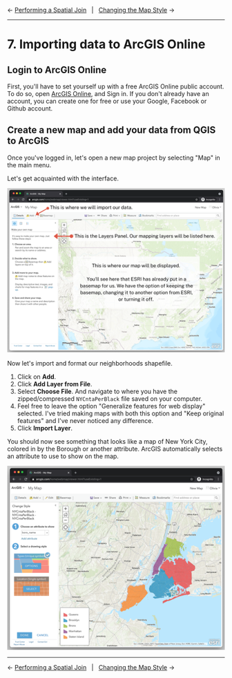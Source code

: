 ← [Performing a Spatial Join](06-performing-a-spatial-join.md)&nbsp;&nbsp;&nbsp;|&nbsp;&nbsp;&nbsp;[Changing the Map Style](08-changing-the-map-style.md) →

---

# 7. Importing data to ArcGIS Online

## Login to ArcGIS Online
First, you'll have to set yourself up with a free ArcGIS Online public account. To do so, open [ArcGIS Online](https://www.arcgis.com/home/index.html), and Sign in. If you don't already have an account, you can create one for free or use your Google, Facebook or Github account.

## Create a new map and add your data from QGIS to ArcGIS

Once you've logged in, let's open a new map project by selecting "Map" in the main menu.

Let's get acquainted with the interface.

![Screenshot detailing ArcGISOnline's interface](../images/arcgisinterface.png)

Now let's import and format our neighborhoods shapefile.

1. Click on **Add**.
2. Click **Add Layer from File**.
3. Select **Choose File**. And navigate to where you have the zipped/compressed `NYCntaPerBlack` file saved on your computer.
4. Feel free to leave the option "Generalize features for web display" selected. I've tried making maps with both this option and "Keep original features" and I've never noticed any difference.
5. Click **Import Layer**.

You should now see something that looks like a map of New York City, colored in by the Borough or another attribute. ArcGIS automatically selects an attribute to use to show on the map.

![Screenshot detailing what the map's styling looks like after the steps above](../images/shapefileimport.png)

---

← [Performing a Spatial Join](06-performing-a-spatial-join.md)&nbsp;&nbsp;&nbsp;|&nbsp;&nbsp;&nbsp;[Changing the Map Style](08-changing-the-map-style.md) →